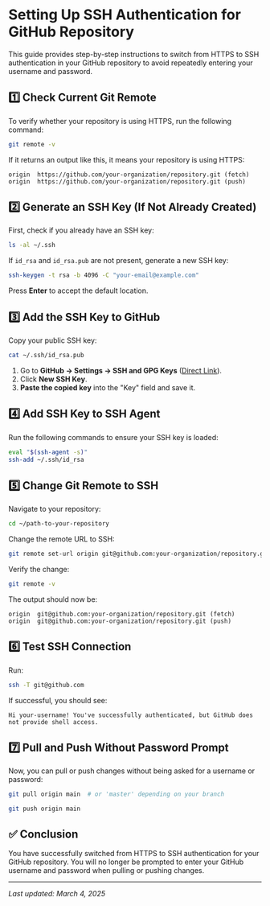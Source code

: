 
# Setting Up SSH Authentication for GitHub Repository

This guide provides step-by-step instructions to switch from HTTPS to SSH authentication in your GitHub repository to avoid repeatedly entering your username and password.

## 1️⃣ Check Current Git Remote
To verify whether your repository is using HTTPS, run the following command:
```bash
git remote -v
```
If it returns an output like this, it means your repository is using HTTPS:
```
origin  https://github.com/your-organization/repository.git (fetch)
origin  https://github.com/your-organization/repository.git (push)
```

## 2️⃣ Generate an SSH Key (If Not Already Created)
First, check if you already have an SSH key:
```bash
ls -al ~/.ssh
```
If `id_rsa` and `id_rsa.pub` are not present, generate a new SSH key:
```bash
ssh-keygen -t rsa -b 4096 -C "your-email@example.com"
```
Press **Enter** to accept the default location.

## 3️⃣ Add the SSH Key to GitHub
Copy your public SSH key:
```bash
cat ~/.ssh/id_rsa.pub
```
1. Go to **GitHub → Settings → SSH and GPG Keys** ([Direct Link](https://github.com/settings/keys)).
2. Click **New SSH Key**.
3. **Paste the copied key** into the "Key" field and save it.

## 4️⃣ Add SSH Key to SSH Agent
Run the following commands to ensure your SSH key is loaded:
```bash
eval "$(ssh-agent -s)"
ssh-add ~/.ssh/id_rsa
```

## 5️⃣ Change Git Remote to SSH
Navigate to your repository:
```bash
cd ~/path-to-your-repository
```
Change the remote URL to SSH:
```bash
git remote set-url origin git@github.com:your-organization/repository.git
```
Verify the change:
```bash
git remote -v
```
The output should now be:
```
origin  git@github.com:your-organization/repository.git (fetch)
origin  git@github.com:your-organization/repository.git (push)
```

## 6️⃣ Test SSH Connection
Run:
```bash
ssh -T git@github.com
```
If successful, you should see:
```
Hi your-username! You've successfully authenticated, but GitHub does not provide shell access.
```

## 7️⃣ Pull and Push Without Password Prompt
Now, you can pull or push changes without being asked for a username or password:
```bash
git pull origin main  # or 'master' depending on your branch
```
```bash
git push origin main
```

## ✅ Conclusion
You have successfully switched from HTTPS to SSH authentication for your GitHub repository. You will no longer be prompted to enter your GitHub username and password when pulling or pushing changes.

---
_Last updated: March 4, 2025_
